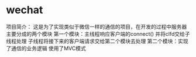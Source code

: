 # wechat
项目简介：
这是为了实现类似于微信一样的通信的项目，在开发的过程中服务器主要分成的两个模块
第一个模块：主线程响应客户端的connect() 并将clfd交给子线程处理 子线程将接下来的客户端请求交给第二个模块去处理
第二个模块：实现了通信的业务逻辑 使用了MVC模式
